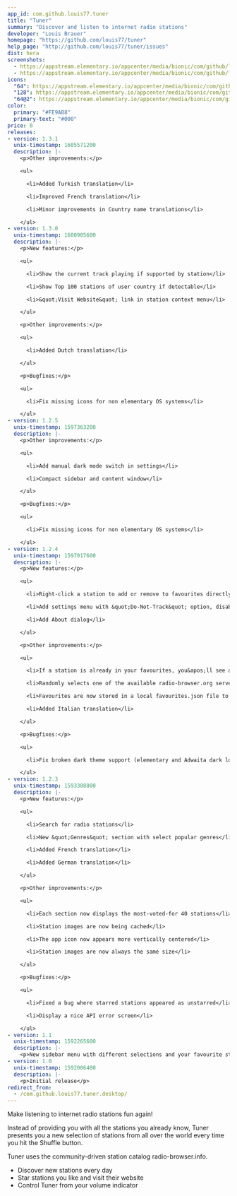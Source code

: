 ```yaml
---
app_id: com.github.louis77.tuner
title: "Tuner"
summary: "Discover and listen to internet radio stations"
developer: "Louis Brauer"
homepage: "https://github.com/louis77/tuner"
help_page: "http://github.com/louis77/tuner/issues"
dist: hera
screenshots:
  - https://appstream.elementary.io/appcenter/media/bionic/com/github/louis77.tuner/2E582989DFEA7E545086A77ECA33E38C/screenshots/image-1_orig.png
  - https://appstream.elementary.io/appcenter/media/bionic/com/github/louis77.tuner/2E582989DFEA7E545086A77ECA33E38C/screenshots/image-2_orig.png
icons:
  "64": https://appstream.elementary.io/appcenter/media/bionic/com/github/louis77.tuner/2E582989DFEA7E545086A77ECA33E38C/icons/64x64/com.github.louis77.tuner_com.github.louis77.tuner.png
  "128": https://appstream.elementary.io/appcenter/media/bionic/com/github/louis77.tuner/2E582989DFEA7E545086A77ECA33E38C/icons/128x128/com.github.louis77.tuner_com.github.louis77.tuner.png
  "64@2": https://appstream.elementary.io/appcenter/media/bionic/com/github/louis77.tuner/2E582989DFEA7E545086A77ECA33E38C/icons/64x64@2/com.github.louis77.tuner_com.github.louis77.tuner.png
color:
  primary: "#FE9AB8"
  primary-text: "#000"
price: 0
releases:
- version: 1.3.1
  unix-timestamp: 1605571200
  description: |-
    <p>Other improvements:</p>

    <ul>

      <li>Added Turkish translation</li>

      <li>Improved French translation</li>

      <li>Minor improvements in Country name translations</li>

    </ul>
- version: 1.3.0
  unix-timestamp: 1600905600
  description: |-
    <p>New features:</p>

    <ul>

      <li>Show the current track playing if supported by station</li>

      <li>Show Top 100 stations of user country if detectable</li>

      <li>&quot;Visit Website&quot; link in station context menu</li>

    </ul>

    <p>Other improvements:</p>

    <ul>

      <li>Added Dutch translation</li>

    </ul>

    <p>Bugfixes:</p>

    <ul>

      <li>Fix missing icons for non elementary OS systems</li>

    </ul>
- version: 1.2.5
  unix-timestamp: 1597363200
  description: |-
    <p>Other improvements:</p>

    <ul>

      <li>Add manual dark mode switch in settings</li>

      <li>Compact sidebar and content window</li>

    </ul>

    <p>Bugfixes:</p>

    <ul>

      <li>Fix missing icons for non elementary OS systems</li>

    </ul>
- version: 1.2.4
  unix-timestamp: 1597017600
  description: |-
    <p>New features:</p>

    <ul>

      <li>Right-click a station to add or remove to favourites directly</li>

      <li>Add settings menu with &quot;Do-Not-Track&quot; option, disables sending station listening events to radio-browser.org</li>

      <li>Add About dialog</li>

    </ul>

    <p>Other improvements:</p>

    <ul>

      <li>If a station is already in your favourites, you&apos;ll see a little star in the title</li>

      <li>Randomly selects one of the available radio-browser.org servers (was always de1 before)</li>

      <li>Favourites are now stored in a local favourites.json file to improve app startup time</li>

      <li>Added Italian translation</li>

    </ul>

    <p>Bugfixes:</p>

    <ul>

      <li>Fix broken dark theme support (elementary and Adwaita dark look fine now)</li>

    </ul>
- version: 1.2.3
  unix-timestamp: 1593388800
  description: |-
    <p>New features:</p>

    <ul>

      <li>Search for radio stations</li>

      <li>New &quot;Genres&quot; section with select popular genres</li>

      <li>Added French translation</li>

      <li>Added German translation</li>

    </ul>

    <p>Other improvements:</p>

    <ul>

      <li>Each section now displays the most-voted-for 40 stations</li>

      <li>Station images are now being cached</li>

      <li>The app icon now appears more vertically centered</li>

      <li>Station images are now always the same size</li>

    </ul>

    <p>Bugfixes:</p>

    <ul>

      <li>Fixed a bug where starred stations appeared as unstarred</li>

      <li>Display a nice API error screen</li>

    </ul>
- version: 1.1
  unix-timestamp: 1592265600
  description: |-
    <p>New sidebar menu with different selections and your favourite stations.</p>
- version: 1.0
  unix-timestamp: 1592006400
  description: |-
    <p>Initial release</p>
redirect_from:
  - /com.github.louis77.tuner.desktop/
---
```


<p>Make listening to internet radio stations fun again!</p>
<p>Instead of providing you with all the stations you already know,
       Tuner presents you a new selection of stations from all over the world
       every time you hit the Shuffle button.</p>
<p>Tuner uses the community-driven station catalog radio-browser.info.</p>
<ul>
  <li>Discover new stations every day</li>
  <li>Star stations you like and visit their website</li>
  <li>Control Tuner from your volume indicator</li>
</ul>